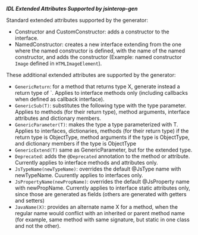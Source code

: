 ___IDL Extended Attributes Supported by jsinterop-gen___

Standard extended attributes supported by the generator:
- Constructor and CustomConstructor: adds a constructor to the interface.
- NamedConstructor: creates a new interface extending from the one where the named
constructor is defined, with the name of the named constructor, and adds
the constructor (Example: named constructor `Image` defined in `HTMLImageElement`).

These additional extended attributes are supported by the generator:
- `GenericReturn`: for a method that returns type X, generate instead a return type of
<T> <T extends X>`. Applies to interface methods only (including callbacks when defined 
as callback interface).
- `GenericSub(T)`: substitutes the following type with the type parameter. Applies
to methods (for their return type), method arguments, interface attributes and dictionary 
members.
- `GenericParameter(T)`: makes the type a type parameterized with T. Applies to interfaces, 
dictionaries, methods (for their return type) if the return type is ObjectType,
method arguments if the type is ObjectType, and dictionary members if the type
is ObjectType
- `GenericExtend(T)` same as GenericParameter, but for the extended type.
- `Deprecated`: adds the `@Deprecated` annotation to the method or attribute. Currently 
applies to interface methods and attributes only.
- `JsTypeName(newTypeName)`: overrides the default @JsType name with newTypeName. Cuurently 
  applies to interfaces only.
- `JsPropertyName(newPropName)`: overrides the default @JsProperty name with newPropName. 
Currently applies to interface static attributes only, since those are generated as fields 
(others are generated with getters and setters)
- `JavaName(X)`: provides an alternate name X for a method, when the regular name
would conflict with an inherited or parent method name (for example, same method
with same signature, but static in one class and not the other).